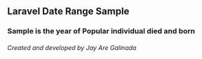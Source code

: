 ## Laravel Date Range Sample

### Sample is the year of Popular individual died and born

###### Created and developed by Jay Are Galinada